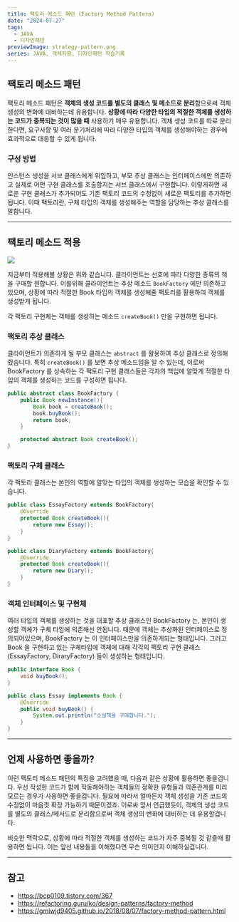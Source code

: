 ```yaml
---
title: 팩토리 메소드 패턴 (Factory Method Pattern)
date: "2024-07-27"
tags:
  - JAVA
  - 디자인패턴
previewImage: strategy-pattern.png
series: JAVA, 객체지향, 디자인패턴 학습기록
---
```


## 팩토리 메소드 패턴

팩토리 메소드 패턴은 **객체의 생성 코드를 별도의 클래스 및 메소드로 분리**함으로써 객체 생성의 변화에 대비하는데 유용합니다. **상황에 따라 다양한 타입의 적절한 객체를 생성하는 코드가 중복되는 것이 많을 때** 사용하기 매우 유용합니다. 객체 생성 코드를 따로 분리한다면, 요구사항 및 여러 분기처리에 따라 다양한 타입의 객체를 생성해야하는 경우에 효과적으로 대응할 수 있게 됩니다.

### 구성 방법

인스턴스 생성을 서브 클래스에게 위임하고, 부모 추상 클래스는 인터페이스에만 의존하고 실제로 어떤 구현 클래스를 호출할지는 서브 클래스에서 구현합니다. 이렇게하면 새로운 구현 클래스가 추가되어도 기존 팩토리 코드의 수정없이 새로운 팩토리를 추가하면 됩니다. 이때 팩토리란, 구체 타입의 객체를 생성해주는 역할을 담당하는 추상 클래스를 말합니다.

---

## 팩토리 메소드 적용

![](https://velog.velcdn.com/images/msung99/post/a3cf24cf-ced6-451e-894a-66e32d999502/image.png)

지금부터 적용해볼 상황은 위와 같습니다. 클라이언트는 선호에 따라 다양한 종류의 책을 구매할 원합니다. 이를위해 클라이언트는 추상 메소드 `BookFactory` 에만 의존하고 있으며, 상황에 따라 적절한 Book 타입의 객체를 생성해줄 팩토리를 활용하여 객체를 생성받게 됩니다.

각 팩토리 구현체는 객체를 생성하는 메소드 `createBook()` 만을 구현하면 됩니다.

### 팩토리 추상 클래스

클라이언트가 의존하게 될 부모 클래스는 `abstract` 를 활용하여 추상 클래스로 정의해줬습니다. 특히 `createBook()` 를 보면 추상 메소드임을 알 수 있는데, 이로써 BookFactory 를 상속하는 각 팩토리 구현 클래스들은 각자의 책임에 알맞게 적절한 타입의 객체를 생성하는 코드를 구성하면 됩니다.

```java
public abstract class BookFactory {
    public Book newInstance(){
        Book book = createBook();
        book.buyBook();
        return book;
    }

    protected abstract Book createBook();
}
```

### 팩토리 구체 클래스

각 팩토리 클래스는 본인의 역할에 알맞는 타입의 객체를 생성하는 모습을 확인할 수 있습니다.

```java
public class EssayFactory extends BookFactory{
    @Override
    protected Book createBook(){
        return new Essay();
    }
}

public class DiaryFactory extends BookFactory{
    @Override
    protected Book createBook(){
        return new Diary();
    }
}
```

### 객체 인터페이스 및 구현체

여러 타입의 객체를 생성하는 것을 대표할 추상 클래스인 BookFactory 는, 본인이 생성할 객체가 구체 타입에 의존해선 안됩니다. 때문에 객체는 추상화된 인터페이스로 정의되어있으며, BookFactory 는 이 인터페이스만을 의존하게되는 형태입니다. 그러고 Book 을 구현하고 있는 구체타입에 객체에 대해 각각의 팩토리 구현 클래스 (EssayFactory, DiraryFactory) 들이 생성하는 형태입니다.

```java
public interface Book {
    void buyBook();
}

public class Essay implements Book {
    @Override
    public void buyBook() {
        System.out.println("소설책을 구매합니다.");
    }
}
```

---

## 언제 사용하면 좋을까?

이런 팩토리 메소드 패턴의 특징을 고려했을 때, 다음과 같은 상황에 활용하면 좋을겁니다. 우선 작성한 코드가 함께 작동해야하는 객체들의 정확한 유형들과 의존관계를 미리 모르는 경우가 사용하면 좋을겁니다. 필요에 따라서 얼마든지 객체 생성을 기존 코드의 수정없이 마음껏 확장 가능하기 때문이겠죠. 이로싸 앞서 언급했듯이, 객체의 생성 코드를 별도의 클래스/메서드로 분리함으로써 객체 생성의 변화에 대비하는 데 유용할겁니다.

비슷한 맥락으로, 상황에 따라 적절한 객체를 생성하는 코드가 자주 중복될 것 같을때 활용하면 됩니다. 이는 앞선 내용들을 이해했다면 무슨 의미인지 이해하실겁니다.

---

## 참고

- https://bcp0109.tistory.com/367
- https://refactoring.guru/ko/design-patterns/factory-method
- https://gmlwjd9405.github.io/2018/08/07/factory-method-pattern.html
